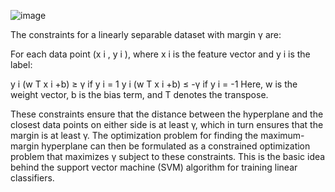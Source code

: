 ![image](https://user-images.githubusercontent.com/89120960/232202857-4b149571-bb54-42ed-a4a7-36e0611bf370.png)


<p>
  The constraints for a linearly separable dataset with margin γ are:

For each data point (x
i
, y
i
), where x
i
is the feature vector and y
i
is the label:

y
i
(w
T
x
i
+b) ≥ γ if y
i
= 1
y
i
(w
T
x
i
+b) ≤ -γ if y
i
= -1
Here, w is the weight vector, b is the bias term, and T denotes the transpose.

These constraints ensure that the distance between the hyperplane and the closest data points on either side is at least γ, which in turn ensures that the margin is at least γ. The optimization problem for finding the maximum-margin hyperplane can then be formulated as a constrained optimization problem that maximizes γ subject to these constraints. This is the basic idea behind the support vector machine (SVM) algorithm for training linear classifiers.
</p>
